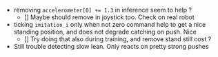 - removing `accelerometer[0] += 1.3` in inference seem to help ? 
  - [] Maybe should remove in joystick too. Check on real robot
- ticking `imitation_i` only when not zero command help to get a nice standing position, and does not degrade catching on push. Nice
  - [] Try doing that also during training, and remove stand still cost ? 
- Still trouble detecting slow lean. Only reacts on pretty strong pushes